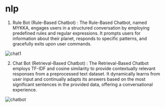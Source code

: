 # nlp

1. Rule Bot (Rule-Based Chatbot) :
The Rule-Based Chatbot, named MYKKA, engages users in a structured conversation by employing predefined rules and regular expressions. It prompts users for information about their planet, responds to specific patterns, and gracefully exits upon user commands.

![chat1](https://github.com/ArpitaSatsangi/nlp/assets/107709451/46659b8f-c05f-4b72-8fa0-c8b9b9397c6c)

2. Chat Bot (Retrieval-Based Chatbot) :
The Retrieval-Based Chatbot employs TF-IDF and cosine similarity to provide contextually relevant responses from a preprocessed text dataset. It dynamically learns from user input and continually adapts its answers based on the most significant sentences in the provided data, offering a conversational experience.

![chatbot](https://github.com/ArpitaSatsangi/nlp/assets/107709451/f062e03a-78d3-47b4-a624-38a6f39506cc)
